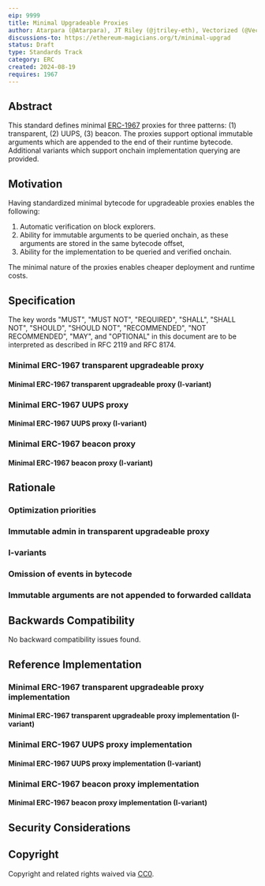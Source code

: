 ```yaml
---
eip: 9999
title: Minimal Upgradeable Proxies
author: Atarpara (@Atarpara), JT Riley (@jtriley-eth), Vectorized (@Vectorized)
discussions-to: https://ethereum-magicians.org/t/minimal-upgrad
status: Draft
type: Standards Track
category: ERC
created: 2024-08-19
requires: 1967
---
```


## Abstract

This standard defines minimal [ERC-1967](./eip-1967.md) proxies for three patterns: (1) transparent, (2) UUPS, (3) beacon. The proxies support optional immutable arguments which are appended to the end of their runtime bytecode. Additional variants which support onchain implementation querying are provided.

## Motivation

Having standardized minimal bytecode for upgradeable proxies enables the following:

1. Automatic verification on block explorers.
2. Ability for immutable arguments to be queried onchain, as these arguments are stored in the same bytecode offset,
3. Ability for the implementation to be queried and verified onchain.

The minimal nature of the proxies enables cheaper deployment and runtime costs.

## Specification

The key words "MUST", "MUST NOT", "REQUIRED", "SHALL", "SHALL NOT", "SHOULD", "SHOULD NOT", "RECOMMENDED", "NOT RECOMMENDED", "MAY", and "OPTIONAL" in this document are to be interpreted as described in RFC 2119 and RFC 8174.

### Minimal ERC-1967 transparent upgradeable proxy

<!-- Insert runtime bytecode for 20-byte factory address here, no need for the table -->

<!-- Insert runtime bytecode for 14-byte factory address here, no need for the table -->

#### Minimal ERC-1967 transparent upgradeable proxy (I-variant)

<!-- Insert runtime bytecode for 20-byte factory address here, no need for the table -->

<!-- Insert runtime bytecode for 14-byte factory address here, no need for the table -->

### Minimal ERC-1967 UUPS proxy

<!-- Insert runtime bytecode here, no need for the table -->

#### Minimal ERC-1967 UUPS proxy (I-variant)

<!-- Insert runtime bytecode here, no need for the table -->

### Minimal ERC-1967 beacon proxy

<!-- Insert runtime bytecode here, no need for the table -->

#### Minimal ERC-1967 beacon proxy (I-variant)

<!-- Insert runtime bytecode here, no need for the table -->

## Rationale

### Optimization priorities

<!-- Bytecode size before runtime gas. -->
<!-- No PUSH0 for widespread compatibility. -->

### Immutable admin in transparent upgradeable proxy

<!-- Insert explanation about saving deployment and runtime costs. -->
<!-- Insert argument that the admin can be a multisig or a factory, which can allow for keys to be rotated. -->

### I-variants 

<!-- Insert explanation the implementation being able to spoof the implementation. -->

### Omission of events in bytecode

<!-- Insert explanation about events being optional. -->

### Immutable arguments are not appended to forwarded calldata

<!-- Insert explanation about potential danger with ERC-2771. -->
<!-- Insert explanation about extcodecopy. -->

## Backwards Compatibility

No backward compatibility issues found.

## Reference Implementation

### Minimal ERC-1967 transparent upgradeable proxy implementation

<!-- Insert solidity function to return the creation code here. Add in the table. -->

#### Minimal ERC-1967 transparent upgradeable proxy implementation (I-variant)

<!-- Insert solidity function to return the creation code here. Add in the table. -->

### Minimal ERC-1967 UUPS proxy implementation

<!-- Insert solidity function to return the creation code here. Add in the table. -->

#### Minimal ERC-1967 UUPS proxy implementation (I-variant)

<!-- Insert solidity function to return the creation code here. Add in the table. -->

### Minimal ERC-1967 beacon proxy implementation

<!-- Insert solidity function to return the creation code here. Add in the table. -->

#### Minimal ERC-1967 beacon proxy implementation (I-variant)

<!-- Insert solidity function to return the creation code here. Add in the table. -->

## Security Considerations

<!-- Insert warning about incompatibility with implementations that use one-byte calldata for special purposes. -->

## Copyright

Copyright and related rights waived via [CC0](../LICENSE.md).
